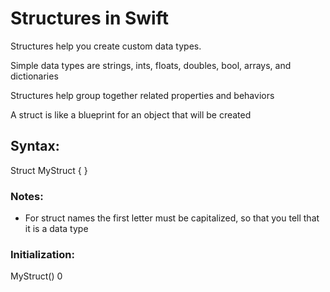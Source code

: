 # Structures in Swift

Structures help you create custom data types. 

Simple data types are strings, ints, floats, doubles, bool, arrays, and dictionaries

Structures help group together related properties and behaviors

A struct is like a blueprint for an object that will be created 


## Syntax: 
Struct MyStruct {		}
### Notes:
- For struct names the first letter must be capitalized, so that you tell that it is a data type
### Initialization:
MyStruct()
0
